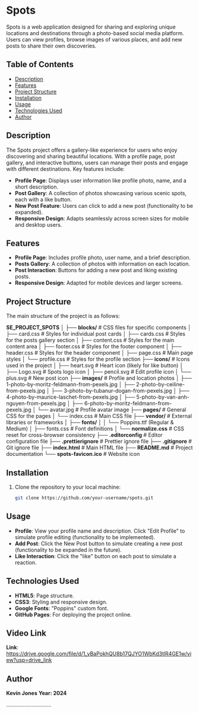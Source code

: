 # Spots

Spots is a web application designed for sharing and exploring unique locations and destinations through a photo-based social media platform. Users can view profiles, browse images of various places, and add new posts to share their own discoveries.

## Table of Contents

- [Description](#description)
- [Features](#features)
- [Project Structure](#project-structure)
- [Installation](#installation)
- [Usage](#usage)
- [Technologies Used](#technologies-used)
- [Author](#author)

## Description

The Spots project offers a gallery-like experience for users who enjoy discovering and sharing beautiful locations. With a profile page, post gallery, and interactive buttons, users can manage their posts and engage with different destinations. Key features include:

- **Profile Page**: Displays user information like profile photo, name, and a short description.
- **Post Gallery**: A collection of photos showcasing various scenic spots, each with a like button.
- **New Post Feature**: Users can click to add a new post (functionality to be expanded).
- **Responsive Design**: Adapts seamlessly across screen sizes for mobile and desktop users.

## Features

- **Profile Page**: Includes profile photo, user name, and a brief description.
- **Posts Gallery**: A collection of photos with information on each location.
- **Post Interaction**: Buttons for adding a new post and liking existing posts.
- **Responsive Design**: Adapted for mobile devices and larger screens.

## Project Structure

The main structure of the project is as follows:

**SE_PROJECT_SPOTS**
│
├── **blocks/** # CSS files for specific components 
│ ├── card.css # Styles for individual post cards 
│ ├── cards.css # Styles for the posts gallery section 
│ ├── content.css # Styles for the main content area 
│ ├── footer.css # Styles for the footer component 
│ ├── header.css # Styles for the header component 
│ ├── page.css # Main page styles 
│ └── profile.css # Styles for the profile section
├── **icons/** # Icons used in the project 
│ ├── heart.svg # Heart icon (likely for like button) 
│ ├── Logo.svg # Spots logo icon 
│ ├── pencil.svg # Edit profile icon 
│ └── plus.svg # New post icon
├── **images/** # Profile and location photos 
│ ├── 1-photo-by-moritz-feldmann-from-pexels.jpg 
│ ├── 2-photo-by-ceiline-from-pexels.jpg 
│ ├── 3-photo-by-tubanur-dogan-from-pexels.jpg 
│ ├── 4-photo-by-maurice-laschet-from-pexels.jpg 
│ ├── 5-photo-by-van-anh-nguyen-from-pexels.jpg 
│ ├── 6-photo-by-moritz-feldmann-from-pexels.jpg 
│ └── avatar.jpg # Profile avatar image
├── **pages/** # General CSS for the pages 
│ └── index.css # Main CSS file
├── **vendor/** # External libraries or frameworks 
│ ├── **fonts/** 
│ │ └── Poppins.ttf (Regular & Medium) 
│ ├── fonts.css # Font definitions 
│ └── **normalize.css** # CSS reset for cross-browser consistency 
├── **.editorconfig** # Editor configuration file 
├── **.prettierignore** # Prettier ignore file 
├── **.gitignore** # Git ignore file 
├── **index.html** # Main HTML file 
├── **README.md** # Project documentation 
└── **spots-favicon.ico** # Website icon

## Installation

1. Clone the repository to your local machine:
   ```bash
   git clone https://github.com/your-username/spots.git

## Usage
- **Profile**: View your profile name and description. Click "Edit Profile" to simulate profile editing (functionality to be implemented).
- **Add Post**: Click the New Post button to simulate creating a new post (functionality to be expanded in the future).
- **Like Interaction**: Click the "like" button on each post to simulate a reaction.

## Technologies Used
- **HTML5**: Page structure.
- **CSS3**: Styling and responsive design.
- **Google Fonts**: "Poppins" custom font.
- **GitHub Pages**: For deploying the project online.

## Video Link
**Link**: https://drive.google.com/file/d/1_yBaPokhQU8b17QJYO1WbKd3tlR4GE1w/view?usp=drive_link

## Author
**Kevin Jones**
**Year: 2024**

..............................
